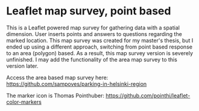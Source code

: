 # Leaflet map survey, point based
This is a Leaflet powered map survey for gathering data with a spatial dimension. User inserts points and answers to questions regarding the marked location. This map survey was created for my master's thesis, but I ended up using a different approach, switching from point based response to an area (polygon) based. As a result, this map survey version is severely unfinished. I may add the functionality of the area map survey to this version later.

Access the area based map survey here: https://github.com/sampoves/parking-in-helsinki-region

The marker icon is Thomas Pointhuber: https://github.com/pointhi/leaflet-color-markers
